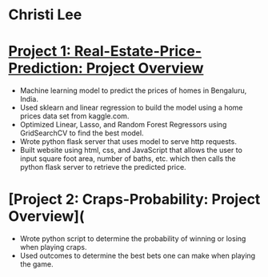 # Christi Lee

# [Project 1: Real-Estate-Price-Prediction: Project Overview](https://github.com/Fendigirl3/Real-Estate-Price-Predict)
- Machine learning model to predict the prices of homes in Bengaluru, India.
- Used sklearn and linear regression to build the model using a home prices data set from kaggle.com.
- Optimized Linear, Lasso, and Random Forest Regressors using GridSearchCV to find the best model.
- Wrote python flask server that uses model to serve http requests.
- Built website using html, css, and JavaScript that allows the user to input square foot area, number of baths, etc. which then calls the python flask server to retrieve the predicted price.

# [Project 2: Craps-Probability: Project Overview](
- Wrote python script to determine the probability of winning or losing when playing craps.
- Used outcomes to determine the best bets one can make when playing the game.
